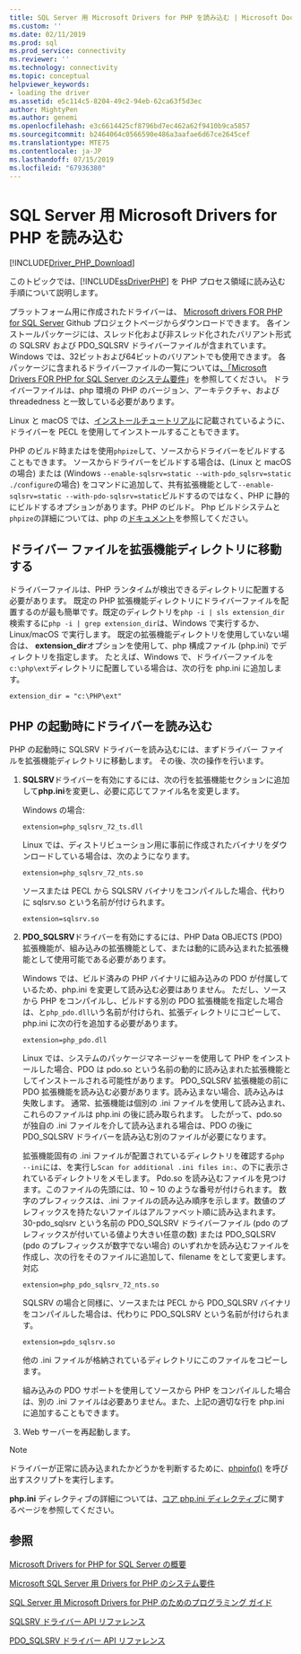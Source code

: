 ```yaml
---
title: SQL Server 用 Microsoft Drivers for PHP を読み込む | Microsoft Docs
ms.custom: ''
ms.date: 02/11/2019
ms.prod: sql
ms.prod_service: connectivity
ms.reviewer: ''
ms.technology: connectivity
ms.topic: conceptual
helpviewer_keywords:
- loading the driver
ms.assetid: e5c114c5-8204-49c2-94eb-62ca63f5d3ec
author: MightyPen
ms.author: genemi
ms.openlocfilehash: e3c6614425cf8796bd7ec462a62f9410b9ca5857
ms.sourcegitcommit: b2464064c0566590e486a3aafae6d67ce2645cef
ms.translationtype: MTE75
ms.contentlocale: ja-JP
ms.lasthandoff: 07/15/2019
ms.locfileid: "67936380"
---
```

# <a name="loading-the-microsoft-drivers-for-php-for-sql-server"></a>SQL Server 用 Microsoft Drivers for PHP を読み込む
[!INCLUDE[Driver_PHP_Download](../../includes/driver_php_download.md)]

このトピックでは、[!INCLUDE[ssDriverPHP](../../includes/ssdriverphp_md.md)] を PHP プロセス領域に読み込む手順について説明します。  
  
プラットフォーム用に作成されたドライバーは、 [Microsoft drivers FOR PHP for SQL Server](https://github.com/Microsoft/msphpsql/releases) Github プロジェクトページからダウンロードできます。 各インストールパッケージには、スレッド化および非スレッド化されたバリアント形式の SQLSRV および PDO_SQLSRV ドライバーファイルが含まれています。 Windows では、32ビットおよび64ビットのバリアントでも使用できます。 各パッケージに含まれるドライバーファイルの一覧については[、「Microsoft Drivers FOR PHP for SQL Server のシステム要件](../../connect/php/system-requirements-for-the-php-sql-driver.md)」を参照してください。 ドライバーファイルは、php 環境の PHP のバージョン、アーキテクチャ、および threadedness と一致している必要があります。

Linux と macOS では、[インストールチュートリアル](../../connect/php/installation-tutorial-linux-mac.md)に記載されているように、ドライバーを PECL を使用してインストールすることもできます。

PHP のビルド時またはを使用`phpize`して、ソースからドライバーをビルドすることもできます。 ソースからドライバーをビルドする場合は、(Linux と macOS の場合) または (Windows `--enable-sqlsrv=static --with-pdo_sqlsrv=static` `./configure`の場合) をコマンドに追加して、共有拡張機能として`--enable-sqlsrv=static --with-pdo-sqlsrv=static`ビルドするのではなく、PHP に静的にビルドするオプションがあります。PHP のビルド。 Php ビルドシステムと`phpize`の詳細については、php の[ドキュメント](http://php.net/manual/install.php)を参照してください。
  
## <a name="moving-the-driver-file-into-your-extension-directory"></a>ドライバー ファイルを拡張機能ディレクトリに移動する  
ドライバーファイルは、PHP ランタイムが検出できるディレクトリに配置する必要があります。 既定の PHP 拡張機能ディレクトリにドライバーファイルを配置するのが最も簡単です。既定のディレクトリを`php -i | sls extension_dir`検索するに`php -i | grep extension_dir`は、Windows で実行するか、Linux/macOS で実行します。 既定の拡張機能ディレクトリを使用していない場合は、 **extension_dir**オプションを使用して、php 構成ファイル (php.ini) でディレクトリを指定します。 たとえば、Windows で、ドライバーファイルを`c:\php\ext`ディレクトリに配置している場合は、次の行を php.ini に追加します。
  
```  
extension_dir = "c:\PHP\ext"  
```

## <a name="loading-the-driver-at-php-startup"></a>PHP の起動時にドライバーを読み込む  
PHP の起動時に SQLSRV ドライバーを読み込むには、まずドライバー ファイルを拡張機能ディレクトリに移動します。 その後、次の操作を行います。  
  
1.  **SQLSRV**ドライバーを有効にするには、次の行を拡張機能セクションに追加して**php.ini**を変更し、必要に応じてファイル名を変更します。  
  
    Windows の場合: 
    ```  
    extension=php_sqlsrv_72_ts.dll  
    ```  
    Linux では、ディストリビューション用に事前に作成されたバイナリをダウンロードしている場合は、次のようになります。 
    ```  
    extension=php_sqlsrv_72_nts.so  
    ```
    ソースまたは PECL から SQLSRV バイナリをコンパイルした場合、代わりに sqlsrv.so という名前が付けられます。
    ```
    extension=sqlsrv.so
    ```
  
2.  **PDO_SQLSRV**ドライバーを有効にするには、PHP Data OBJECTS (PDO) 拡張機能が、組み込みの拡張機能として、または動的に読み込まれた拡張機能として使用可能である必要があります。

    Windows では、ビルド済みの PHP バイナリに組み込みの PDO が付属しているため、php.ini を変更して読み込む必要はありません。 ただし、ソースから PHP をコンパイルし、ビルドする別の PDO 拡張機能を指定した場合は、と`php_pdo.dll`いう名前が付けられ、拡張ディレクトリにコピーして、php.ini に次の行を追加する必要があります。  
    ```
    extension=php_pdo.dll  
    ```
    Linux では、システムのパッケージマネージャーを使用して PHP をインストールした場合、PDO は pdo.so という名前の動的に読み込まれた拡張機能としてインストールされる可能性があります。 PDO_SQLSRV 拡張機能の前に PDO 拡張機能を読み込む必要があります。読み込まない場合、読み込みは失敗します。 通常、拡張機能は個別の .ini ファイルを使用して読み込まれ、これらのファイルは php.ini の後に読み取られます。 したがって、pdo.so が独自の .ini ファイルを介して読み込まれる場合は、PDO の後に PDO_SQLSRV ドライバーを読み込む別のファイルが必要になります。 

    拡張機能固有の .ini ファイルが配置されているディレクトリを確認する`php --ini`には、を実行し`Scan for additional .ini files in:`、の下に表示されているディレクトリをメモします。 Pdo.so を読み込むファイルを見つけます。このファイルの先頭には、10 ~ 10 のような番号が付けられます。 数字のプレフィックスは、.ini ファイルの読み込み順序を示します。数値のプレフィックスを持たないファイルはアルファベット順に読み込まれます。 30-pdo_sqlsrv という名前の PDO_SQLSRV ドライバーファイル (pdo のプレフィックスが付いている値より大きい任意の数) または PDO_SQLSRV (pdo のプレフィックスが数字でない場合) のいずれかを読み込むファイルを作成し、次の行をそのファイルに追加して、filename をとして変更します。対応  
    ```
    extension=php_pdo_sqlsrv_72_nts.so
    ```
    SQLSRV の場合と同様に、ソースまたは PECL から PDO_SQLSRV バイナリをコンパイルした場合は、代わりに PDO_SQLSRV という名前が付けられます。
    ```
    extension=pdo_sqlsrv.so
    ```
    他の .ini ファイルが格納されているディレクトリにこのファイルをコピーします。 

    組み込みの PDO サポートを使用してソースから PHP をコンパイルした場合は、別の .ini ファイルは必要ありません。また、上記の適切な行を php.ini に追加することもできます。
  
3.  Web サーバーを再起動します。  
  
> [!NOTE]  
> ドライバーが正常に読み込まれたかどうかを判断するために、[phpinfo()](https://php.net/manual/en/function.phpinfo.php) を呼び出すスクリプトを実行します。  
  
**php.ini** ディレクティブの詳細については、[コア php.ini ディレクティブ](https://php.net/manual/en/ini.core.php)に関するページを参照してください。  
  
## <a name="see-also"></a>参照  
[Microsoft Drivers for PHP for SQL Server の概要](../../connect/php/getting-started-with-the-php-sql-driver.md)

[Microsoft SQL Server 用 Drivers for PHP のシステム要件](../../connect/php/system-requirements-for-the-php-sql-driver.md)

[SQL Server 用 Microsoft Drivers for PHP のためのプログラミング ガイド](../../connect/php/programming-guide-for-php-sql-driver.md)

[SQLSRV ドライバー API リファレンス](../../connect/php/sqlsrv-driver-api-reference.md)

[PDO_SQLSRV ドライバー API リファレンス](../../connect/php/pdo-sqlsrv-driver-reference.md)  
  
